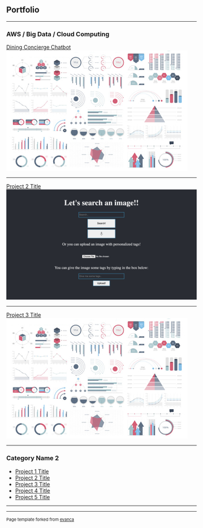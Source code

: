 ## Portfolio

---

### AWS / Big Data / Cloud Computing 

[Dining Concierge Chatbot](/sample_page)
<img src="images/dummy_thumbnail.jpg?raw=true"/>

---
[Project 2 Title](/pdf/sample_presentation.pdf)
<img src="images/Voice_Controlled_Photo_Album.png"/>

---
[Project 3 Title](http://example.com/)
<img src="images/dummy_thumbnail.jpg?raw=true"/>

---

### Category Name 2

- [Project 1 Title](http://example.com/)
- [Project 2 Title](http://example.com/)
- [Project 3 Title](http://example.com/)
- [Project 4 Title](http://example.com/)
- [Project 5 Title](http://example.com/)

---




---
<p style="font-size:11px">Page template forked from <a href="https://github.com/evanca/quick-portfolio">evanca</a></p>
<!-- Remove above link if you don't want to attibute -->
